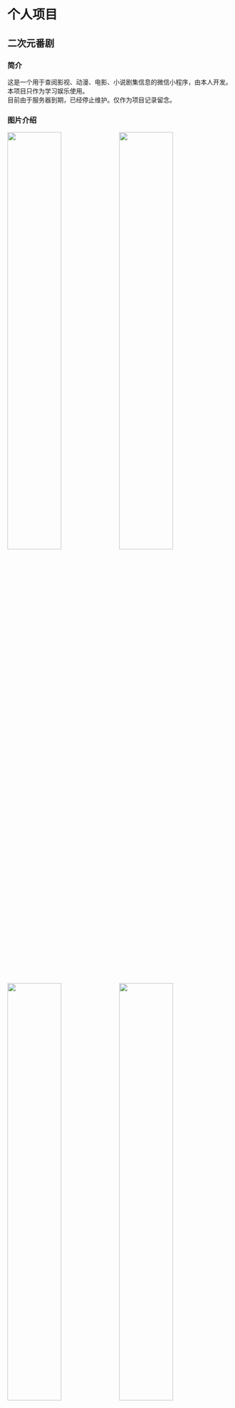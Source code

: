 # 个人项目
## 二次元番剧
### 简介

这是一个用于查阅影视、动漫、电影、小说剧集信息的微信小程序，由本人开发。<br/>
本项目只作为学习娱乐使用。<br/>
目前由于服务器到期，已经停止维护。仅作为项目记录留念。
### 图片介绍

<img src="/projects/home1.jpg" width="49%" />
<img src="/projects/home2.jpg" width="49%" />
<img src="/projects/home3.jpg" width="49%" />
<img src="/projects/anime1.jpg" width="49%" />
<img src="/projects/movie1.jpg" width="49%" />
<img src="/projects/tv1.jpg" width="49%" />
<img src="/projects/novel1.jpg" width="49%" />
<img src="/projects/novel2.jpg" width="49%" />
<img src="/projects/detail1.jpg" width="49%" />
<img src="/projects/myself.png" width="49%" />

### 内容
#### 主要包含以下内容
1.动漫（数据来源bangumi动漫网，通过爬虫每日爬取数据存入数据库）<br/>
2.电影（数据来源douban网，通过服务端转发豆瓣公开接口）<br/>
3.电视剧（数据来源douban网，通过服务端转发豆瓣公开接口）<br/>
4.小说（数据来源bangumi动漫网，通过爬虫每日爬取数据存入数据库）<br/>

### 功能介绍
1.搜索功能：通过首页的搜索栏目搜索需要找到的剧集信息。<br/>
2.筛选功能：在动漫、小说栏目可以通过时间、年份和剧集类型筛选信息。<br/>
3.评价留言功能：可以对剧集进行评论，也可以对小程序本身进行留言。<br/>
4.收藏功能：收藏自己喜爱的剧集。<br/>
5.登录功能：在个人主页点击登录，获取微信头像、名字、性别进行登录，会把新用户存储到数据库。<br/>
6.分享功能，将小程序分享给其他人。<br/>

### 技术架构
前端：微信小程序源生开发<br/>
后端：nodejs开发，主要开发一些接口（搜索查询、登录、评论留言、收藏等功能，转发一些接口）<br/>
服务端：linux<br/>
数据库：mysql（用于数据存储）<br/>
数据来源：puppetter （每日定期爬虫爬取数据存储到数据库）<br/>
